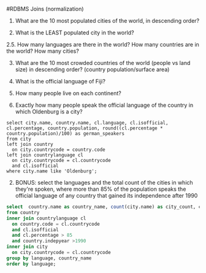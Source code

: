 #RDBMS Joins (normalization)

1. What are the 10 most populated cities of the world, in descending order?

2. What is the LEAST populated city in the world?

2.5. How many languages are there in the world? How many countries are in the world? How many cities?

3. What are the 10 most crowded countries of the world (people vs land size) in descending order? (country population/surface area)


4. What is the official language of Fiji?


5. How many people live on each continent?


1. Exactly how many people speak the official language of the country in which Oldenburg is a city?
```
select city.name, country.name, cl.language, cl.isofficial, cl.percentage, country.population, round((cl.percentage * country.population)/100) as german_speakers
from city
left join country 
  on city.countrycode = country.code
left join countrylanguage cl
  on city.countrycode = cl.countrycode
  and cl.isofficial
where city.name like 'Oldenburg';
```


2. BONUS: select the languages and the total count of the cities in which they're spoken, where more than 85% of the population speaks the official language of any country that gained its independence after 1990

```sql
select  country.name as country_name, count(city.name) as city_count, cl.language
from country
inner join countrylanguage cl
  on country.code = cl.countrycode
  and cl.isofficial
  and cl.percentage > 85
  and country.indepyear >1990
inner join city
  on city.countrycode = cl.countrycode
group by language, country_name
order by language;
```

